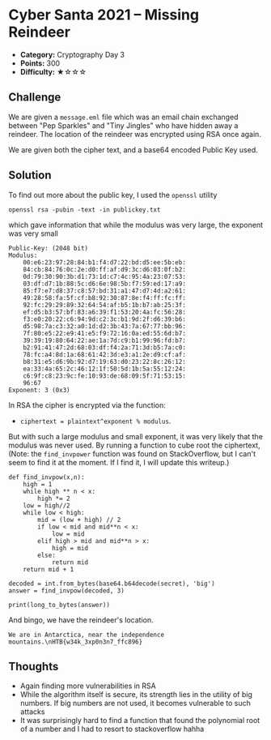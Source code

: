 # Cyber Santa 2021 – Missing Reindeer

- **Category:** Cryptography Day 3
- **Points:** 300
- **Difficulty:** ★☆☆☆

## Challenge

We are given a `message.eml` file which was an email chain exchanged between "Pep Sparkles" and "Tiny Jingles" who have hidden away a reindeer. The location of the reindeer was encrypted using RSA once again.

We are given both the cipher text, and a base64 encoded Public Key used.

## Solution

To find out more about the public key, I used the `openssl` utility

```
openssl rsa -pubin -text -in publickey.txt
```

which gave information that while the modulus was very large, the exponent was very small

```
Public-Key: (2048 bit)
Modulus:
    00:e6:23:97:28:84:b1:f4:d7:22:bd:d5:ee:5b:eb:
    84:cb:84:76:0c:2e:d0:ff:af:d9:3c:d6:03:0f:b2:
    0d:79:30:90:3b:d1:73:1d:c7:4c:95:4a:23:07:53:
    03:df:d7:1b:88:5c:d6:6e:98:5b:f7:59:ed:17:a9:
    85:f7:e7:d8:37:c8:57:bd:31:a1:47:d7:4d:a2:61:
    49:28:58:fa:5f:cf:b8:92:30:87:8e:f4:ff:fc:ff:
    92:fc:29:29:89:32:64:54:af:b5:1b:b7:ab:25:3f:
    ef:d5:b3:57:bf:83:a6:39:f1:53:20:4a:fc:56:28:
    f3:e0:20:22:c6:94:9d:c2:3c:b1:9d:2f:d6:39:b6:
    d5:98:7a:c3:32:a0:1d:d2:3b:43:7a:67:77:bb:96:
    7f:80:e5:22:e9:41:e5:f9:72:16:0a:ed:55:6d:b7:
    39:39:19:80:64:22:ae:1a:7d:c9:b1:99:96:fd:b7:
    b2:91:41:47:2d:68:03:df:f4:2a:71:3d:b5:7a:c0:
    78:fc:a4:8d:1a:68:61:42:3d:e3:a1:2e:d9:cf:af:
    b8:31:e5:d6:9b:92:d7:19:63:d0:23:22:8c:26:12:
    ea:33:4a:65:2c:46:12:1f:50:5d:1b:5a:55:12:24:
    c6:9f:c8:23:9c:fe:10:93:de:68:09:5f:71:53:15:
    96:67
Exponent: 3 (0x3)
```

In RSA the cipher is encrypted via the function:

- `ciphertext = plaintext^exponent % modulus`.

But with such a large modulus and small exponent, it was very likely that the modulus was never used. By running a function to cube root the ciphertext, (Note: the `find_invpower` function was found on StackOverflow, but I can't seem to find it at the moment. If I find it, I will update this writeup.)

```
def find_invpow(x,n):
    high = 1
    while high ** n < x:
        high *= 2
    low = high//2
    while low < high:
        mid = (low + high) // 2
        if low < mid and mid**n < x:
            low = mid
        elif high > mid and mid**n > x:
            high = mid
        else:
            return mid
    return mid + 1

decoded = int.from_bytes(base64.b64decode(secret), 'big')
answer = find_invpow(decoded, 3)

print(long_to_bytes(answer))

```

And bingo, we have the reindeer's location.

```
We are in Antarctica, near the independence mountains.\nHTB{w34k_3xp0n3n7_ffc896}
```

## Thoughts

- Again finding more vulnerabilities in RSA
- While the algorithm itself is secure, its strength lies in the utility of big numbers. If big numbers are not used, it becomes vulnerable to such attacks
- It was surprisingly hard to find a function that found the polynomial root of a number and I had to resort to stackoverflow hahha
